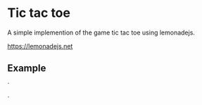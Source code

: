 # Tic tac toe

A simple implemention of the game tic tac toe using lemonadejs.

https://lemonadejs.net


## Example

`
<html>
<script src="https://lemonadejs.net/v2/lemonade.js"></script>
<script src="dist/index.js"></script>

<link rel="stylesheet" href="dist/style.css" type="text/css" />

<div id="root"></div>

<script>
lemonade.render(Tictactoe, document.getElementById('root'));
</script>
</html>`
